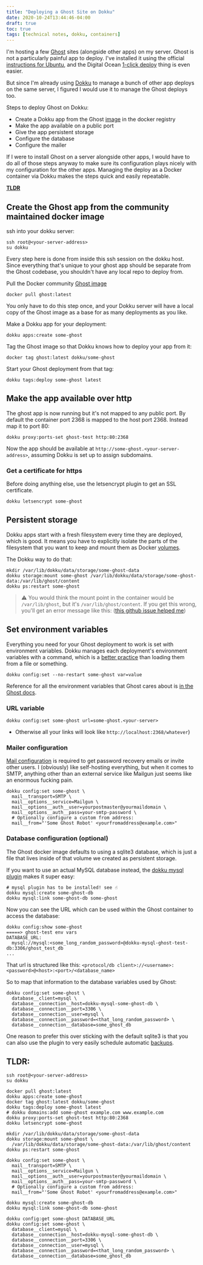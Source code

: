 ```yaml
---
title: "Deploying a Ghost Site on Dokku"
date: 2020-10-24T13:44:46-04:00
draft: true
toc: true
tags: [technical notes, dokku, containers]
---
```


I'm hosting a few [Ghost](https://ghost.org) sites (alongside other apps) on my server.
Ghost is not a particularly painful app to deploy.
I've installed it using the official [instructions for Ubuntu](https://ghost.org/docs/install/ubuntu/), and the Digital Ocean [1-click deploy](https://marketplace.digitalocean.com/apps/ghost) thing is even easier.

But since I'm already using [Dokku](http://dokku.viewdocs.io/dokku/) to manage a bunch of other app deploys on the same server, I figured I would use it to manage the Ghost deploys too.

Steps to deploy Ghost on Dokku:

- Create a Dokku app from the Ghost [image](https://hub.docker.com/_/ghost/) in the docker registry
- Make the app available on a public port
- Give the app persistent storage
- Configure the database
- Configure the mailer

If I were to install Ghost on a server alongside other apps, I would have to do all of those steps anyway to make sure its configuration plays nicely with my configuration for the other apps.
Managing the deploy as a Docker container via Dokku makes the steps quick and easily repeatable.

__[TLDR](#tldr)__

## Create the Ghost app from the community maintained docker image

ssh into your dokku server:
~~~
ssh root@<your-server-address> 
su dokku
~~~

Every step here is done from inside this ssh session on the dokku host. 
Since everything that's unique to your ghost app should be separate from the Ghost codebase,
you shouldn't have any local repo to deploy from.

Pull the Docker community [Ghost image](https://hub.docker.com/_/ghost/)
```
docker pull ghost:latest
```
You only have to do this step once, and your Dokku server will have a local copy of the Ghost image as a base for as many deployments as you like.

Make a Dokku app for your deployment:
```
dokku apps:create some-ghost
```

Tag the Ghost image so that Dokku knows how to deploy your app from it: 
```
docker tag ghost:latest dokku/some-ghost
```

Start your Ghost deployment from that tag: 
```
dokku tags:deploy some-ghost latest
```

## Make the app available over http

The ghost app is now running but it's not mapped to any public port.
By default the container port 2368 is mapped to the host port 2368.
Instead map it to port 80:
```
dokku proxy:ports-set ghost-test http:80:2368
```
Now the app should be available at `http://some-ghost.<your-server-address>`, assuming Dokku is set up to assign subdomains.

### Get a certificate for https

Before doing anything else, use the letsencrypt plugin to get an SSL certificate.  
```
dokku letsencrypt some-ghost
```

## Persistent storage

Dokku apps start with a fresh filesystem every time they are deployed, which is good.
It means you have to explicitly isolate the parts of the filesystem that you want to keep and mount them as Docker [volumes](https://docs.docker.com/storage/volumes/).

The Dokku way to do that:

~~~
mkdir /var/lib/dokku/data/storage/some-ghost-data
dokku storage:mount some-ghost /var/lib/dokku/data/storage/some-ghost-data:/var/lib/ghost/content
dokku ps:restart some-ghost
~~~
> ⚠️ You would think the mount point in the container would be `/var/lib/ghost`, but it's `/var/lib/ghost/content`.
> If you get this wrong, you'll get an error message like this: 
> ([this github issue helped me](https://github.com/TryGhost/Ghost/issues/9429))


## Set environment variables

Everything you need for your Ghost deployment to work is set with environment variables. 
Dokku manages each deployment's environment variables with a command, which is a [better practice](https://12factor.net/config) than loading them from a file or something.

`dokku config:set --no-restart some-ghost var=value`

Reference for all the environment variables that Ghost cares about is [in the Ghost docs](https://ghost.org/docs/concepts/config/#running-ghost-with-config-env-variables).

### URL variable
`dokku config:set some-ghost url=some-ghost.<your-server>`
  - Otherwise all your links will look like `http://localhost:2368/whatever`)

### Mailer configuration

[Mail configuration](https://ghost.org/docs/concepts/config/#mail) is required to get password recovery emails or invite other users.
I (obviously) like self-hosting everything, but when it comes to SMTP, anything other than an external service like Mailgun just seems like an enormous fucking pain.

~~~
dokku config:set some-ghost \
  mail__transport=SMTP \
  mail__options__service=Mailgun \
  mail__options__auth__user=yourpostmaster@yourmaildomain \
  mail__options__auth__pass=your-smtp-password \
  # Optionally configure a custom from address:
  mail__from="'Some Ghost Robot' <yourfromaddress@example.com>"
~~~
 
### Database configuration (optional)

The Ghost docker image defaults to using a sqlite3 database, which is just a file that lives inside of that volume we created as persistent storage.

If you want to use an actual MySQL database instead, the [dokku mysql plugin](https://github.com/dokku/dokku-mysql) makes it super easy:

~~~
# mysql plugin has to be installed! see ☝️
dokku mysql:create some-ghost-db
dokku mysql:link some-ghost-db some-ghost
~~~

Now you can see the URL which can be used within the Ghost container to access the database:
~~~
dokku config:show some-ghost
=====> ghost-test env vars
DATABASE_URL:
  mysql://mysql:<some_long_random_password>@dokku-mysql-ghost-test-db:3306/ghost_test_db
...
~~~

That url is structured like this:
`<protocol/db client>://<username>:<password>@<host>:<port>/<database_name>`

So to map that information to the database variables used by Ghost:

~~~
dokku config:set some-ghost \
  database__client=mysql \
  database__connection__host=dokku-mysql-some-ghost-db \
  database__connection__port=3306 \
  database__connection__user=mysql \
  database__connection__password=<that_long_random_password> \
  database__connection__database=some_ghost_db 
~~~

One reason to prefer this over sticking with the default sqlite3 is that you can also use the plugin to very easily schedule automatic [backups](https://github.com/dokku/dokku-mysql#backups).


## TLDR:

```
ssh root@<your-server-address> 
su dokku

docker pull ghost:latest
dokku apps:create some-ghost
docker tag ghost:latest dokku/some-ghost
dokku tags:deploy some-ghost latest
# dokku domains:add some-ghost example.com www.example.com
dokku proxy:ports-set ghost-test http:80:2368
dokku letsencrypt some-ghost

mkdir /var/lib/dokku/data/storage/some-ghost-data
dokku storage:mount some-ghost \
  /var/lib/dokku/data/storage/some-ghost-data:/var/lib/ghost/content
dokku ps:restart some-ghost

dokku config:set some-ghost \
  mail__transport=SMTP \
  mail__options__service=Mailgun \
  mail__options__auth__user=yourpostmaster@yourmaildomain \
  mail__options__auth__pass=your-smtp-password \
  # Optionally configure a custom from address:
  mail__from="'Some Ghost Robot' <yourfromaddress@example.com>"
  
dokku mysql:create some-ghost-db
dokku mysql:link some-ghost-db some-ghost

dokku config:get some-ghost DATABASE_URL
dokku config:set some-ghost \
  database__client=mysql \
  database__connection__host=dokku-mysql-some-ghost-db \
  database__connection__port=3306 \
  database__connection__user=mysql \
  database__connection__password=<that_long_random_password> \
  database__connection__database=some_ghost_db 
```
